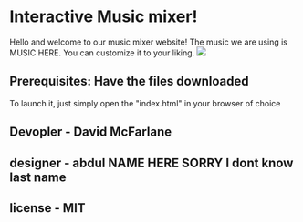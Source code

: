 # Interactive Music mixer!
Hello and welcome to our music mixer website! The music we are using is MUSIC HERE. You can customize it to your liking.
![](images/pumpkinbanner.jpg)
## Prerequisites: Have the files downloaded
To launch it, just simply open the "index.html" in your browser of choice

## Devopler - David McFarlane
## designer - abdul NAME HERE SORRY I dont know last name
## license - MIT
